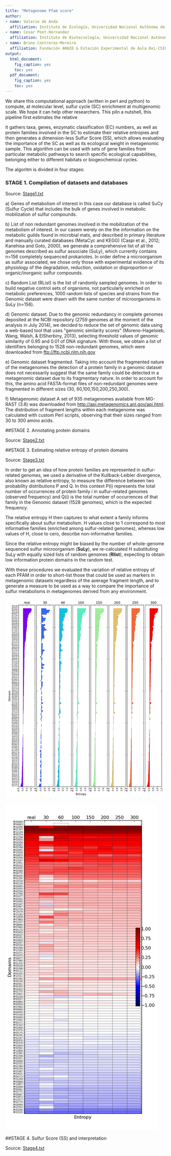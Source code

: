 ```yaml
---
title: "Metagenome Pfam score"
author:
- name: Valerie de Anda
  affiliation: Instituto de Ecología, Universidad Nacional Autónoma de México, México
- name: Cesar Poot-Hernandez 
  affiliation: Instituto de Biotecnología, Universidad Nacional Autónoma de México, México
- name: Bruno Contreras-Moreira
  affiliation: Fundación ARAID & Estación Experimental de Aula Dei-CSIC, Zaragoza, Spain
output:
  html_document:
    fig_caption: yes
    toc: yes
  pdf_document:
    fig_caption: yes
    toc: yes
---
```


We share this computational approach (written in perl and python) to compute, at molecular level, sulfur cycle (SC) enrichment at multigenomic scale. We hope it can help other researchers. This piIn a nutshell, this pipeline first estimates the relative


It gathers taxa, genes, enzymatic classification (EC) numbers, as well as protein families involved in the SC to estimate their relative entropies and then generates a dimension-less Sulfur Score (SS), which allows evaluating the importance of the SC as well as its ecological weight in metagenomic sample. 
This algorithm can be used with sets of gene families from particular metabolic pathways to search specific ecological capabilities, belonging either to different habitats or biogeochemical cycles. 

The algoritm is divided in four stages:

### STAGE 1. Compilation of datasets and databases 

Source: [Stage1.txt](Stage1.txt)

a) Genes of metabolism of interest in this case our database is called SuCy  (Sulfur Cycle) that includes the bulk of genes involved in metabolic mobilization of sulfur compounds. 

b) List of non redundant  genomes involved in the mobilization of the metabolism of interest. In our casem werely on the the information on the  metabolic guilds found in microbial mats, and described in primary literature and manually curated databases (MetaCyc and KEGG)  (Caspi et al., 2012; Kanehisa and Goto, 2000), we generate a comprehensive list of all the genomes described as sulfur associate (SuLy), which currently contains n=156 completely sequenced prokariotes. In order define a microorganism as sulfur associated, we chose only those with experimental evidence of its physiology of the degradation, reduction, oxidation or disproportion or organic/inorganic sulfur compounds.

c) Random List (RList) is the list of randomly sampled genomes. In order to build negative control sets of organisms, not particularly enriched on metabolic preferences, 1000 random lists of species and strains from the Genomic dataset were drawn with the same number of microorganisms in SuLy (n=156).

d) Genomic dataset.  Due to the genomic redundancy in complete genomes deposited at the NCBI repository (2759 genomes at the moment of the analysis in July 2014), we decided to reduce the set of genomic data using a web-based tool that uses "genomic similarity scores" (Moreno-Hagelsieb, Wang, Walsh, & ElSherbiny, 2013), selecting threshold values of genomic similarity of 0.95 and 0.01 of DNA signature. With those, we obtain a list of identifiers belonging to 1528 non-redundant genomes, which were downloaded from ftp://ftp.ncbi.nlm.nih.gov 

e) Genomic dataset fragmented. Taking into account the fragmented nature of the metagenomes  the detection of a protein family in a genomic dataset does not necessarily suggest that the same family could be detected in a metagenomic dataset due to its fragmentary nature. In order to account for this, the amino acid FASTA-format files of non-redundant genomes were fragmented in different sizes (30, 60,100,150,200,250,300).

f) Metagenomic dataset  A set of 935 metagenomes available from MG-RAST (3.6) was downloaded from http://api.metagenomics.anl.gov/api.html. The distribution of fragment lengths within each metagenome was calculated with custom Perl scripts, observing that their sizes ranged from 30 to 300 amino acids. 

##STAGE 2. Annotating protein domains

Source: [Stage2.txt](Stage2.txt)

##STAGE 3. Estimating relative entropy of protein domains

Source: [Stage3.txt](Stage3.txt)

In order to get an idea of how protein families are represented in sulfur-related genomes, we used a derivative of the Kullback-Leibler divergence, also known as relative entropy, to measure the difference between two probability distributions P and Q. In this context P(i) represents the total number of occurrences of protein family i in sulfur-related genomes 
(observed frequency) and  Q(i) is the total number of occurrences of that family in the Genomic dataset (1528 genomes), which is the expected frequency.  

The relative entropy H then captures to what extent a family informs specifically about sulfur metabolism. H values close to 1 correspond to most informative families (enriched among sulfur-related genomes), whereas low values of H, close to cero, describe non-informative families. 

Since the relative entropy might be biased by the number of whole-genome sequenced sulfur microorganism (**SuLy**), we re-calculated H substituting SuLy with equally sized lists of random genomes (**Rlist**), expecting to obtain low information protein domains in the random test. 

With these procedures we evaluated the variation of relative entropy of each PFAM in order to short-list those that could be used as markers in metagenomic datasets regardless of the average fragment length, and to generate a measure to be used as a way to compare the importance of sulfur metabolisms in metagenomes derived from any environment. 

![legend](data/matrices_pfam_entropies.tab_bar.png)

![legend](data/matrices_pfam_entropies.tab_hmap.png)



##STAGE 4. Sulfur Score (SS) and interpretation

Source: [Stage4.txt](Stage4.txt)
